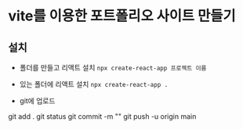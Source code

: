 # vite를 이용한 포트폴리오 사이트 만들기

## 설치
- 폴더를 만들고 리액트 설치 `npx create-react-app 프로젝트 이름`
- 있는 폴더에 리액트 설치 `npx create-react-app .`

- git에 업로드

git add .
git status
git commit -m ""
git push -u origin main  